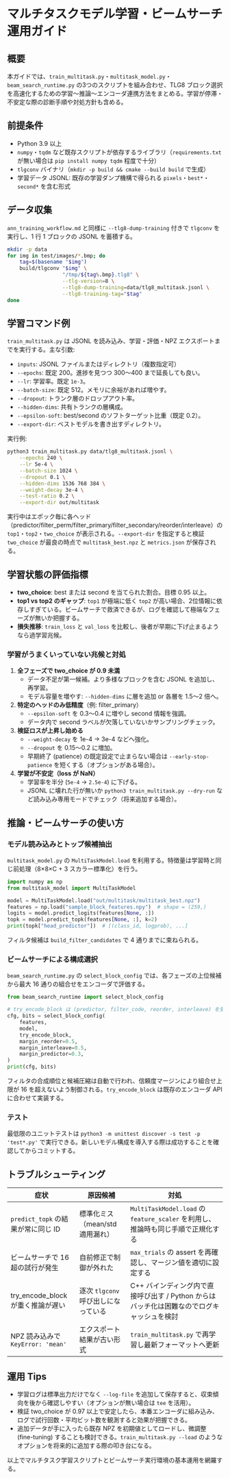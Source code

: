 # マルチタスクモデル学習・ビームサーチ運用ガイド

## 概要
本ガイドでは、`train_multitask.py`・`multitask_model.py`・`beam_search_runtime.py` の3つのスクリプトを組み合わせ、TLG8 ブロック選択を高速化するための学習〜推論〜エンコーダ連携方法をまとめる。学習が停滞・不安定な際の診断手順や対処方針も含める。

## 前提条件
- Python 3.9 以上
- `numpy`・`tqdm` など既存スクリプトが依存するライブラリ（`requirements.txt` が無い場合は `pip install numpy tqdm` 程度で十分）
- `tlgconv` バイナリ（`mkdir -p build && cmake --build build` で生成）
- 学習データ JSONL: 既存の学習ダンプ機構で得られる `pixels`・`best*`・`second*` を含む形式

## データ収集
`ann_training_workflow.md` と同様に `--tlg8-dump-training` 付きで `tlgconv` を実行し、1 行 1 ブロックの JSONL を蓄積する。

```bash
mkdir -p data
for img in test/images/*.bmp; do
    tag=$(basename "$img")
    build/tlgconv "$img" \
                  "/tmp/${tag%.bmp}.tlg8" \
                  --tlg-version=8 \
                  --tlg8-dump-training=data/tlg8_multitask.jsonl \
                  --tlg8-training-tag="$tag"
done
```

## 学習コマンド例
`train_multitask.py` は JSONL を読み込み、学習・評価・NPZ エクスポートまでを実行する。主な引数:

- `inputs`: JSONL ファイルまたはディレクトリ（複数指定可）
- `--epochs`: 既定 200。進捗を見つつ 300〜400 まで延長しても良い。
- `--lr`: 学習率。既定 `1e-3`。
- `--batch-size`: 既定 512。メモリに余裕があれば増やす。
- `--dropout`: トランク層のドロップアウト率。
- `--hidden-dims`: 共有トランクの層構成。
- `--epsilon-soft`: best/second のソフトターゲット比重（既定 0.2）。
- `--export-dir`: ベストモデルを書き出すディレクトリ。

実行例:

```bash
python3 train_multitask.py data/tlg8_multitask.jsonl \
    --epochs 240 \
    --lr 5e-4 \
    --batch-size 1024 \
    --dropout 0.1 \
    --hidden-dims 1536 768 384 \
    --weight-decay 3e-4 \
    --test-ratio 0.2 \
    --export-dir out/multitask
```

実行中はエポック毎に各ヘッド（predictor/filter_perm/filter_primary/filter_secondary/reorder/interleave）の `top1`・`top2`・`two_choice` が表示される。`--export-dir` を指定すると検証 `two_choice` が最良の時点で `multitask_best.npz` と `metrics.json` が保存される。

## 学習状態の評価指標
- **two_choice**: best または second を当てられた割合。目標 0.95 以上。
- **top1 vs top2 のギャップ**: `top1` が極端に低く `top2` が高い場合、2位情報に依存しすぎている。ビームサーチで救済できるが、ログを確認して極端なフェーズが無いか把握する。
- **損失推移**: `train_loss` と `val_loss` を比較し、後者が早期に下げ止まるようなら過学習兆候。

### 学習がうまくいっていない兆候と対処
1. **全フェーズで two_choice が 0.9 未満**
   - データ不足が第一候補。より多様なブロックを含む JSONL を追加し、再学習。
   - モデル容量を増やす: `--hidden-dims` に層を追加 or 各層を 1.5〜2 倍へ。
2. **特定のヘッドのみ低精度**（例: filter_primary）
   - `--epsilon-soft` を 0.3〜0.4 に増やし second 情報を強調。
   - データ内で second ラベルが欠落していないかサンプリングチェック。
3. **検証ロスが上昇し始める**
   - `--weight-decay` を 1e-4 → 3e-4 などへ強化。
   - `--dropout` を 0.15〜0.2 に増加。
   - 早期終了 (patience) の既定設定で止まらない場合は `--early-stop-patience` を短くする（オプションがある場合）。
4. **学習が不安定（loss が NaN）**
   - 学習率を半分 (`5e-4` → `2.5e-4`) に下げる。
   - JSONL に壊れた行が無いか `python3 train_multitask.py --dry-run` など読み込み専用モードでチェック（将来追加する場合）。

## 推論・ビームサーチの使い方
### モデル読み込みとトップ候補抽出
`multitask_model.py` の `MultiTaskModel.load` を利用する。特徴量は学習時と同じ前処理（8×8×C + 3 スカラー標準化）を行う。

```python
import numpy as np
from multitask_model import MultiTaskModel

model = MultiTaskModel.load("out/multitask/multitask_best.npz")
features = np.load("sample_block_features.npy")  # shape = (259,)
logits = model.predict_logits(features[None, :])
topk = model.predict_topk(features[None, :], k=2)
print(topk["head_predictor"])  # [(class_id, logprob), ...]
```

フィルタ候補は `build_filter_candidates` で 4 通りまでに束ねられる。

### ビームサーチによる構成選択
`beam_search_runtime.py` の `select_block_config` では、各フェーズの上位候補から最大 16 通りの組合せをエンコーダで評価する。

```python
from beam_search_runtime import select_block_config

# try_encode_block は (predictor, filter_code, reorder, interleave) を受け取りビット長を返す
cfg, bits = select_block_config(
    features,
    model,
    try_encode_block,
    margin_reorder=0.5,
    margin_interleave=0.5,
    margin_predictor=0.3,
)
print(cfg, bits)
```

フィルタの合成順位と候補圧縮は自動で行われ、信頼度マージンにより組合せ上限が 16 を超えないよう制御される。`try_encode_block` は既存のエンコーダ API に合わせて実装する。

### テスト
最低限のユニットテストは `python3 -m unittest discover -s test -p 'test*.py'` で実行できる。新しいモデル構成を導入する際は成功することを確認してからコミットする。

## トラブルシューティング
| 症状 | 原因候補 | 対処 |
| --- | --- | --- |
| `predict_topk` の結果が常に同じ ID | 標準化ミス（mean/std 適用漏れ） | `MultiTaskModel.load` の `feature_scaler` を利用し、推論時も同じ手順で正規化する |
| ビームサーチで 16 超の試行が発生 | 自前修正で制御が外れた | `max_trials` の assert を再確認し、マージン値を適切に設定する |
| try_encode_block が重く推論が遅い | 逐次 `tlgconv` 呼び出しになっている | C++ バインディング内で直接呼び出す / Python からはバッチ化は困難なのでログキャッシュを検討 |
| NPZ 読み込みで `KeyError: 'mean'` | エクスポート結果が古い形式 | `train_multitask.py` で再学習し最新フォーマットへ更新 |

## 運用 Tips
- 学習ログは標準出力だけでなく `--log-file` を追加して保存すると、収束傾向を後から確認しやすい（オプションが無い場合は `tee` を活用）。
- 検証 two_choice が 0.97 以上で安定したら、本番エンコーダに組み込み、ログで試行回数・平均ビット数を観測すると効果が把握できる。
- 追加データが手に入ったら既存 NPZ を初期値としてロードし、微調整 (fine-tuning) することも検討できる。`train_multitask.py --load` のようなオプションを将来的に追加する際の叩き台になる。

以上でマルチタスク学習スクリプトとビームサーチ実行環境の基本運用を網羅する。
